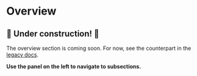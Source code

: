 # Overview

## 🚧 Under construction! 🚧

The overview section is coming soon. For now, see the counterpart in the [legacy docs][1].

**Use the panel on the left to navigate to subsections.**

<!-- @TODO VFS-11766 missing chapter -->

<!-- references -->

[1]: https://onedata.org/#/home/documentation/20.02/doc/administering_onedata/onezone_overview.html
